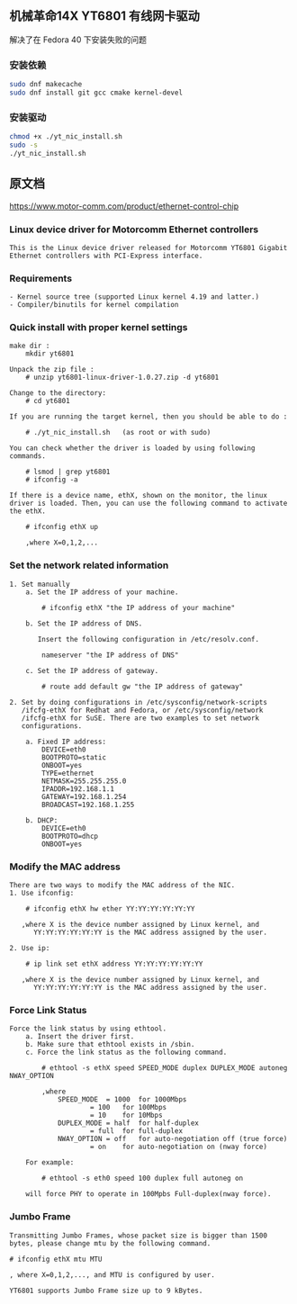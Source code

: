 ## 机械革命14X YT6801 有线网卡驱动

解决了在 Fedora 40 下安装失败的问题

### 安装依赖

```bash
sudo dnf makecache
sudo dnf install git gcc cmake kernel-devel
```

### 安装驱动

```bash
chmod +x ./yt_nic_install.sh
sudo -s
./yt_nic_install.sh
```

## 原文档 

https://www.motor-comm.com/product/ethernet-control-chip

### Linux device driver for Motorcomm Ethernet controllers

	This is the Linux device driver released for Motorcomm YT6801 Gigabit
	Ethernet controllers with PCI-Express interface.

### Requirements

	- Kernel source tree (supported Linux kernel 4.19 and latter.)
	- Compiler/binutils for kernel compilation

### Quick install with proper kernel settings
	make dir :
		mkdir yt6801

	Unpack the zip file :
		# unzip yt6801-linux-driver-1.0.27.zip -d yt6801

	Change to the directory:
		# cd yt6801

	If you are running the target kernel, then you should be able to do :

		# ./yt_nic_install.sh	(as root or with sudo)

	You can check whether the driver is loaded by using following commands.

		# lsmod | grep yt6801
		# ifconfig -a

	If there is a device name, ethX, shown on the monitor, the linux
	driver is loaded. Then, you can use the following command to activate
	the ethX.

		# ifconfig ethX up

		,where X=0,1,2,...

### Set the network related information
	1. Set manually
		a. Set the IP address of your machine.

			# ifconfig ethX "the IP address of your machine"

		b. Set the IP address of DNS.

		   Insert the following configuration in /etc/resolv.conf.

			nameserver "the IP address of DNS"

		c. Set the IP address of gateway.

			# route add default gw "the IP address of gateway"

	2. Set by doing configurations in /etc/sysconfig/network-scripts
	   /ifcfg-ethX for Redhat and Fedora, or /etc/sysconfig/network
	   /ifcfg-ethX for SuSE. There are two examples to set network
	   configurations.

		a. Fixed IP address:
			DEVICE=eth0
			BOOTPROTO=static
			ONBOOT=yes
			TYPE=ethernet
			NETMASK=255.255.255.0
			IPADDR=192.168.1.1
			GATEWAY=192.168.1.254
			BROADCAST=192.168.1.255

		b. DHCP:
			DEVICE=eth0
			BOOTPROTO=dhcp
			ONBOOT=yes

### Modify the MAC address
	There are two ways to modify the MAC address of the NIC.
	1. Use ifconfig:

		# ifconfig ethX hw ether YY:YY:YY:YY:YY:YY

	   ,where X is the device number assigned by Linux kernel, and
		  YY:YY:YY:YY:YY:YY is the MAC address assigned by the user.

	2. Use ip:

		# ip link set ethX address YY:YY:YY:YY:YY:YY

	   ,where X is the device number assigned by Linux kernel, and
		  YY:YY:YY:YY:YY:YY is the MAC address assigned by the user.

### Force Link Status

	Force the link status by using ethtool.
		a. Insert the driver first.
		b. Make sure that ethtool exists in /sbin.
		c. Force the link status as the following command.

			# ethtool -s ethX speed SPEED_MODE duplex DUPLEX_MODE autoneg NWAY_OPTION

			,where
				SPEED_MODE	= 1000	for 1000Mbps
						= 100	for 100Mbps
						= 10	for 10Mbps
				DUPLEX_MODE	= half	for half-duplex
						= full	for full-duplex
				NWAY_OPTION	= off	for auto-negotiation off (true force)
						= on	for auto-negotiation on (nway force)

		For example:

			# ethtool -s eth0 speed 100 duplex full autoneg on

		will force PHY to operate in 100Mpbs Full-duplex(nway force).

### Jumbo Frame
	Transmitting Jumbo Frames, whose packet size is bigger than 1500 bytes, please change mtu by the following command.

	# ifconfig ethX mtu MTU

	, where X=0,1,2,..., and MTU is configured by user.

	YT6801 supports Jumbo Frame size up to 9 kBytes.